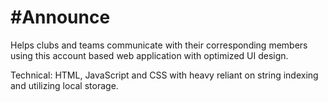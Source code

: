 # #Announce
Helps clubs and teams communicate with their corresponding members using this account based web application with optimized UI design.

Technical: HTML, JavaScript and CSS with heavy reliant on string indexing and utilizing local storage.
